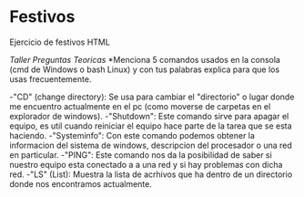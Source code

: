 # Festivos
Ejercicio de festivos HTML


*Taller Preguntas Teoricas*
*Menciona 5 comandos usados en la consola (cmd de Windows o bash Linux) y con tus palabras explica para que los usas frecuentemente.

-"CD" (change directory): Se usa para cambiar el "directorio" o lugar donde me encuentro actualmente en el pc (como moverse de carpetas en el explorador de windows).
-"Shutdown": Este comando sirve para apagar el equipo, es util cuando reiniciar el equipo hace parte de la tarea que se esta haciendo.
-"Systeminfo": Con este comando podemos obtener la informacion del sistema de windows, descripcion del procesador o una red en particular.
-"PING": Este comando nos da la posibilidad de saber si nuestro equipo esta conectado a a una red y si hay problemas con dicha red.
-"LS" (List): Muestra la lista de acrhivos que ha dentro de un directorio donde nos encontramos actualmente.
